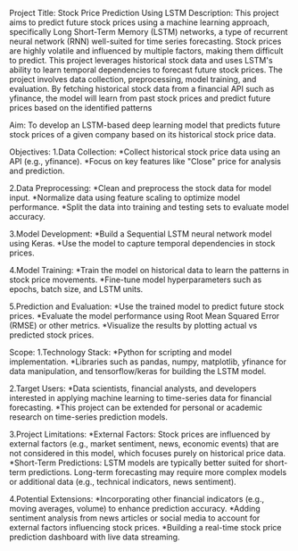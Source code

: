 Project Title: Stock Price Prediction Using LSTM 
Description:
This project aims to predict future stock prices using a machine learning approach, specifically Long Short-Term Memory (LSTM) networks, a type of recurrent neural network (RNN) well-suited for time series forecasting. Stock prices are highly volatile and influenced by multiple factors, making them difficult to predict. This project leverages historical stock data and uses LSTM's ability to learn temporal dependencies to forecast future stock prices.
The project involves data collection, preprocessing, model training, and evaluation. By fetching historical stock data from a financial API such as yfinance, the model will learn from past stock prices and predict future prices based on the identified patterns

Aim:
To develop an LSTM-based deep learning model that predicts future stock prices of a given company based on its historical stock price data.

Objectives:
1.Data Collection:
*Collect historical stock price data using an API (e.g., yfinance).
*Focus on key features like "Close" price for analysis and prediction.

2.Data Preprocessing:
*Clean and preprocess the stock data for model input.
*Normalize data using feature scaling to optimize model performance.
*Split the data into training and testing sets to evaluate model accuracy.

3.Model Development:
*Build a Sequential LSTM neural network model using Keras.
*Use the model to capture temporal dependencies in stock prices.

4.Model Training:
*Train the model on historical data to learn the patterns in stock price movements.
*Fine-tune model hyperparameters such as epochs, batch size, and LSTM units.

5.Prediction and Evaluation:
*Use the trained model to predict future stock prices.
*Evaluate the model performance using Root Mean Squared Error (RMSE) or other metrics.
*Visualize the results by plotting actual vs predicted stock prices.

Scope:
1.Technology Stack:
*Python for scripting and model implementation.
*Libraries such as pandas, numpy, matplotlib, yfinance for data manipulation, and tensorflow/keras for building the LSTM model.

2.Target Users:
*Data scientists, financial analysts, and developers interested in applying machine learning to time-series data for financial forecasting.
*This project can be extended for personal or academic research on time-series prediction models.

3.Project Limitations:
*External Factors: Stock prices are influenced by external factors (e.g., market sentiment, news, economic events) that are not considered in this model, which focuses purely on historical price data.
*Short-Term Predictions: LSTM models are typically better suited for short-term predictions. Long-term forecasting may require more complex models or additional data (e.g., technical indicators, news sentiment).

4.Potential Extensions:
*Incorporating other financial indicators (e.g., moving averages, volume) to enhance prediction accuracy.
*Adding sentiment analysis from news articles or social media to account for external factors influencing stock prices.
*Building a real-time stock price prediction dashboard with live data streaming.

